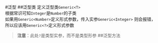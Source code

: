 #泛型
##泛型类
定义泛型类`Generic<T>`  
根据常识可知`Integer`是`Number`的子类  
如果用`Generic<Number>`定义形式参数，传入实参`Generic<Integer>`
则会报错，所以应该用`Generic<?>`定义形式参数
> **注意**：此处`?`是类型实参，而不是类型形参
##泛型方法

